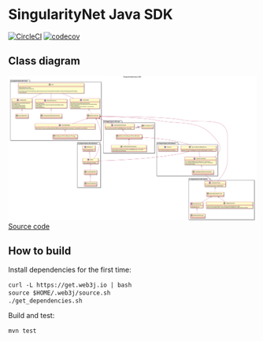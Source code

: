 # SingularityNet Java SDK

[![CircleCI](https://circleci.com/gh/vsbogd/snet-sdk-java.svg?style=svg)](https://circleci.com/gh/vsbogd/snet-sdk-java)
[![codecov](https://codecov.io/gh/vsbogd/snet-sdk-java/branch/master/graph/badge.svg)](https://codecov.io/gh/vsbogd/snet-sdk-java)

## Class diagram

![Class diagram](./docs/class-diagram.svg)
[Source code](./docs/class-diagram.plantuml)

## How to build

Install dependencies for the first time:
```
curl -L https://get.web3j.io | bash
source $HOME/.web3j/source.sh
./get_dependencies.sh
```

Build and test:
```
mvn test
```

